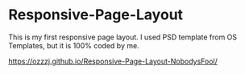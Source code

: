# Responsive-Page-Layout
This is my first responsive page layout. I used PSD template from OS Templates, but it is 100% coded by me.

https://ozzzj.github.io/Responsive-Page-Layout-NobodysFool/
